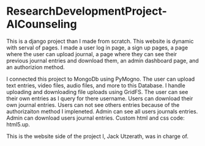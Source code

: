 # ResearchDevelopmentProject-AICounseling
This is a django project than I made from scratch. This website is dynamic with serval of pages. I made a user log in page, a sign up pages, a page where the user can upload journal, a page where they can see their previous journal entries and download them, an admin dashboard page, and an authorizion method. 

I connected this project to MongoDb using PyMogno.
 The user can upload text entries, video files, audio files, and more to this Database.
 I handle uploading and downloading file uploads using GridFS.
 The user can see their own entries as I query for there username.
 Users can download their own journal entries.
 Users can not see others entries because of the authorizaiton method I impleneted.
 Admin can see all users journals entries. 
 Admin can download users journal entries.
 Custom html and css code: html5.up. 


 This is the website side of the project I, Jack Utzerath, was in charge of.
